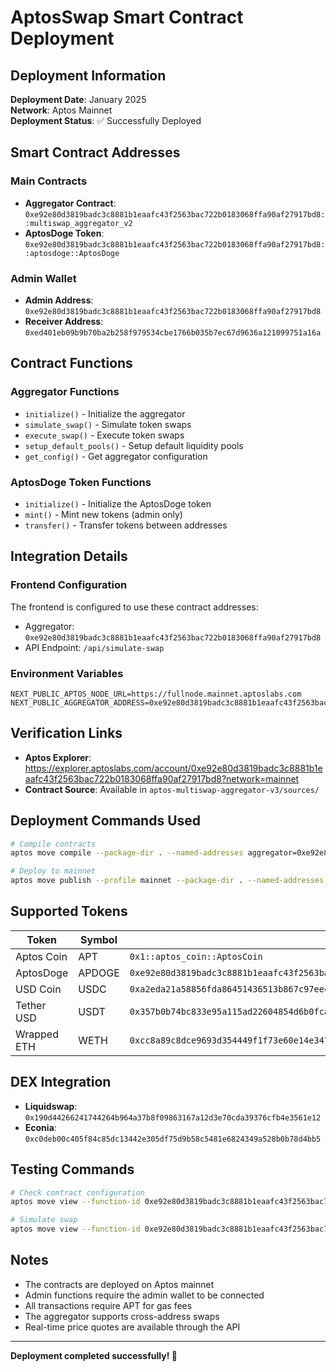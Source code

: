 # AptosSwap Smart Contract Deployment

## Deployment Information

**Deployment Date**: January 2025  
**Network**: Aptos Mainnet  
**Deployment Status**: ✅ Successfully Deployed  

## Smart Contract Addresses

### Main Contracts
- **Aggregator Contract**: `0xe92e80d3819badc3c8881b1eaafc43f2563bac722b0183068ffa90af27917bd8::multiswap_aggregator_v2`
- **AptosDoge Token**: `0xe92e80d3819badc3c8881b1eaafc43f2563bac722b0183068ffa90af27917bd8::aptosdoge::AptosDoge`

### Admin Wallet
- **Admin Address**: `0xe92e80d3819badc3c8881b1eaafc43f2563bac722b0183068ffa90af27917bd8`
- **Receiver Address**: `0xed401eb09b9b70ba2b258f979534cbe1766b035b7ec67d9636a121099751a16a`

## Contract Functions

### Aggregator Functions
- `initialize()` - Initialize the aggregator
- `simulate_swap()` - Simulate token swaps
- `execute_swap()` - Execute token swaps
- `setup_default_pools()` - Setup default liquidity pools
- `get_config()` - Get aggregator configuration

### AptosDoge Token Functions
- `initialize()` - Initialize the AptosDoge token
- `mint()` - Mint new tokens (admin only)
- `transfer()` - Transfer tokens between addresses

## Integration Details

### Frontend Configuration
The frontend is configured to use these contract addresses:
- Aggregator: `0xe92e80d3819badc3c8881b1eaafc43f2563bac722b0183068ffa90af27917bd8`
- API Endpoint: `/api/simulate-swap`

### Environment Variables
```env
NEXT_PUBLIC_APTOS_NODE_URL=https://fullnode.mainnet.aptoslabs.com
NEXT_PUBLIC_AGGREGATOR_ADDRESS=0xe92e80d3819badc3c8881b1eaafc43f2563bac722b0183068ffa90af27917bd8
```

## Verification Links

- **Aptos Explorer**: https://explorer.aptoslabs.com/account/0xe92e80d3819badc3c8881b1eaafc43f2563bac722b0183068ffa90af27917bd8?network=mainnet
- **Contract Source**: Available in `aptos-multiswap-aggregator-v3/sources/`

## Deployment Commands Used

```bash
# Compile contracts
aptos move compile --package-dir . --named-addresses aggregator=0xe92e80d3819badc3c8881b1eaafc43f2563bac722b0183068ffa90af27917bd8

# Deploy to mainnet
aptos move publish --profile mainnet --package-dir . --named-addresses aggregator=0xe92e80d3819badc3c8881b1eaafc43f2563bac722b0183068ffa90af27917bd8
```

## Supported Tokens

| Token | Symbol | Address | Decimals |
|-------|--------|---------|----------|
| Aptos Coin | APT | `0x1::aptos_coin::AptosCoin` | 8 |
| AptosDoge | APDOGE | `0xe92e80d3819badc3c8881b1eaafc43f2563bac722b0183068ffa90af27917bd8::aptosdoge::AptosDoge` | 8 |
| USD Coin | USDC | `0xa2eda21a58856fda86451436513b867c97eecb4ba099da5775520e0f7492e852::coin::T` | 6 |
| Tether USD | USDT | `0x357b0b74bc833e95a115ad22604854d6b0fca151cecd94111770e5d6ffc9dc2b::coin::T` | 6 |
| Wrapped ETH | WETH | `0xcc8a89c8dce9693d354449f1f73e60e14e347417854f029db5bc8e7454008abb::coin::T` | 8 |

## DEX Integration

- **Liquidswap**: `0x190d44266241744264b964a37b8f09863167a12d3e70cda39376cfb4e3561e12`
- **Econia**: `0xc0deb00c405f84c85dc13442e305df75d9b58c5481e6824349a528b0b78d4bb5`

## Testing Commands

```bash
# Check contract configuration
aptos move view --function-id 0xe92e80d3819badc3c8881b1eaafc43f2563bac722b0183068ffa90af27917bd8::multiswap_aggregator_v2::get_config

# Simulate swap
aptos move view --function-id 0xe92e80d3819badc3c8881b1eaafc43f2563bac722b0183068ffa90af27917bd8::multiswap_aggregator_v2::simulate_swap --type-args 0x1::aptos_coin::AptosCoin 0xe92e80d3819badc3c8881b1eaafc43f2563bac722b0183068ffa90af27917bd8::aptosdoge::AptosDoge --args "u64:10000000"
```

## Notes

- The contracts are deployed on Aptos mainnet
- Admin functions require the admin wallet to be connected
- All transactions require APT for gas fees
- The aggregator supports cross-address swaps
- Real-time price quotes are available through the API

---

**Deployment completed successfully! 🚀** 